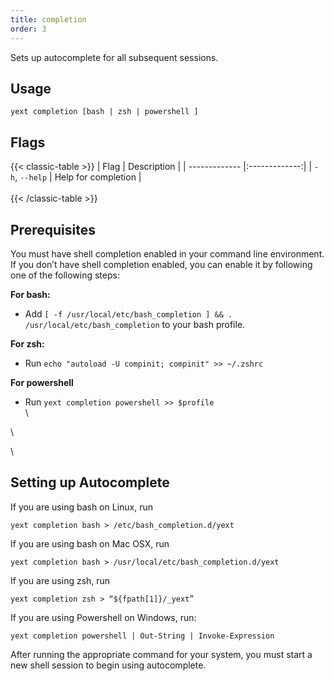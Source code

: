 ```yaml
---
title: completion
order: 3
---
```


Sets up autocomplete for all subsequent sessions.

## Usage
```cli
yext completion [bash | zsh | powershell ]
```

## Flags

{{< classic-table >}}
| Flag     | Description   |
| ------------- |:-------------:|
| `-h`, `--help`    | Help for completion |
\
\
{{< /classic-table >}}



## Prerequisites
You must have shell completion enabled in your command line environment. If you don’t have shell completion enabled, you can enable it by following one of the following steps:

**For bash:**

* Add `[ -f /usr/local/etc/bash_completion ] && . /usr/local/etc/bash_completion` to your bash profile.

**For zsh:**

* Run `echo "autoload -U compinit; compinit" >> ~/.zshrc`

**For powershell**

* Run `yext completion powershell >> $profile`
\
\

\

\

## Setting up Autocomplete
If you are using bash on Linux, run
```cli
yext completion bash > /etc/bash_completion.d/yext
```

If you are using bash on Mac OSX, run
```cli
yext completion bash > /usr/local/etc/bash_completion.d/yext
```

If you are using zsh, run
```cli
yext completion zsh > “${fpath[1]}/_yext”
```

If you are using Powershell on Windows, run:
```cli
yext completion powershell | Out-String | Invoke-Expression
```

After running the appropriate command for your system, you must start a new shell session to begin using autocomplete.
